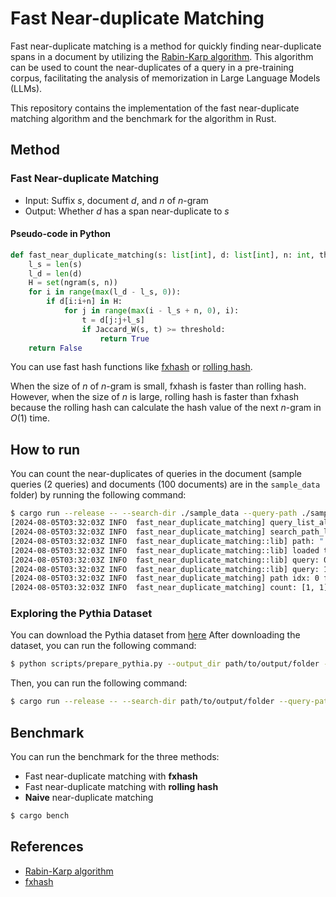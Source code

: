 # Fast Near-duplicate Matching

Fast near-duplicate matching is a method for quickly finding near-duplicate spans in a document by utilizing the [Rabin-Karp algorithm](https://en.wikipedia.org/wiki/Rabin%E2%80%93Karp_algorithm). This algorithm can be used to count the near-duplicates of a query in a pre-training corpus, facilitating the analysis of memorization in Large Language Models (LLMs).

This repository contains the implementation of the fast near-duplicate matching algorithm and the benchmark for the algorithm in Rust.


## Method
### Fast Near-duplicate Matching
- Input: Suffix $s$, document $d$, and $n$ of $n$-gram
- Output: Whether $d$ has a span near-duplicate to $s$

#### Pseudo-code in Python
```python
def fast_near_duplicate_matching(s: list[int], d: list[int], n: int, threshold: float) -> bool:
    l_s = len(s)
    l_d = len(d)
    H = set(ngram(s, n))
    for i in range(max(l_d - l_s, 0)):
        if d[i:i+n] in H:
            for j in range(max(i - l_s + n, 0), i):
                t = d[j:j+l_s]
                if Jaccard_W(s, t) >= threshold:
                    return True
    return False
```

You can use fast hash functions like [fxhash](https://docs.rs/fxhash/latest/fxhash/) or [rolling hash](https://en.wikipedia.org/wiki/Rolling_hash).

When the size of $n$ of $n$-gram is small, fxhash is faster than rolling hash. However, when the size of $n$ is large, rolling hash is faster than fxhash because the rolling hash can calculate the hash value of the next $n$-gram in $O(1)$ time.



## How to run
You can count the near-duplicates of queries in the document (sample queries (2 queries) and documents (100 documents) are in the `sample_data` folder) by running the following command:

```bash
$ cargo run --release -- --search-dir ./sample_data --query-path ./sample_data/query.jsonl --threshold 0.6 --n 10
[2024-08-05T03:32:03Z INFO  fast_near_duplicate_matching] query_list_all: 2
[2024-08-05T03:32:03Z INFO  fast_near_duplicate_matching] search_path_list len: 1
[2024-08-05T03:32:03Z INFO  fast_near_duplicate_matching::lib] path: "./sample_data/pythia-00000-00999.jsonl.gz" start loading token_ids_list
[2024-08-05T03:32:03Z INFO  fast_near_duplicate_matching::lib] loaded token_ids_list
[2024-08-05T03:32:03Z INFO  fast_near_duplicate_matching::lib] query: 0 count: 1
[2024-08-05T03:32:03Z INFO  fast_near_duplicate_matching::lib] query: 1 count: 1
[2024-08-05T03:32:03Z INFO  fast_near_duplicate_matching] path idx: 0 finished
[2024-08-05T03:32:03Z INFO  fast_near_duplicate_matching] count: [1, 1]
```

### Exploring the Pythia Dataset
You can download the Pythia dataset from [here](https://github.com/EleutherAI/pythia?tab=readme-ov-file#exploring-the-dataset)
After downloading the dataset, you can run the following command:
```bash
$ python scripts/prepare_pythia.py --output_dir path/to/output/folder --pythia_data_path path/to/merged/folder/document
```
Then, you can run the following command:
```bash
$ cargo run --release -- --search-dir path/to/output/folder --query-path path/to/output/folder/query.jsonl --threshold 0.6 --n 10
```


## Benchmark
You can run the benchmark for the three methods:
- Fast near-duplicate matching with **fxhash**
- Fast near-duplicate matching with **rolling hash**
- **Naive** near-duplicate matching
```bash
$ cargo bench
```



## References
- [Rabin-Karp algorithm](https://en.wikipedia.org/wiki/Rabin%E2%80%93Karp_algorithm)
- [fxhash](https://docs.rs/fxhash/latest/fxhash/)

